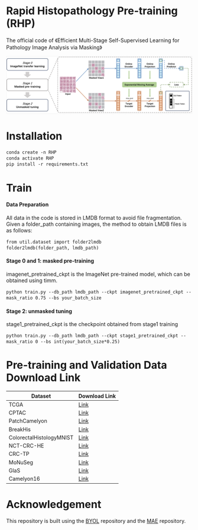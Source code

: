 # Rapid Histopathology Pre-training (RHP)
The official code of 《Efficient Multi-Stage Self-Supervised Learning for Pathology Image Analysis via Masking》

![frameowork](./framework.png)


# Installation
```
conda create -n RHP
conda activate RHP
pip install -r requirements.txt
```


# Train

#### Data Preparation
All data in the code is stored in LMDB format to avoid file fragmentation. 
Given a folder_path containing images, the method to obtain LMDB files is as follows:

```
from util.dataset import folder2lmdb
folder2lmdb(folder_path, lmdb_path)
```

#### Stage 0 and 1: masked pre-training
imagenet_pretrained_ckpt is the ImageNet pre-trained model, which can be obtained using timm.

```
python train.py --db_path lmdb_path --ckpt imagenet_pretrained_ckpt --mask_ratio 0.75 --bs your_batch_size
```

#### Stage 2: unmasked tuning

stage1_pretrained_ckpt is the checkpoint obtained from stage1 training

```
python train.py --db_path lmdb_path --ckpt stage1_pretrained_ckpt --mask_ratio 0 --bs int(your_batch_size*0.25)
```



# Pre-training and Validation Data Download Link

| Dataset                  | Download Link |
|--------------------------|--------------|
| TCGA                     | [Link](https://www.cancer.gov/tcga) |
| CPTAC                    | [Link](https://www.cancerimagingarchive.net/browse-collections) |
| PatchCamelyon            | [Link](https://zenodo.org/record/2546921) |
| BreakHis                 | [Link](https://web.inf.ufpr.br/vri/databases/breast-cancer-histopathological-database-breakhis) |
| ColorectalHistologyMNIST | [Link](http://doi.org/10.5281/zenodo.53169) |
| NCT-CRC-HE               | [Link](https://zenodo.org/records/1214456) |
| CRC-TP                   | [Link](https://www.kaggle.com/datasets/haashaatif/crc-tissue-phenotyping-crc-tp-dataset) |
| MoNuSeg                  | [Link](https://monuseg.grand-challenge.org/Data) |
| GlaS                     | [Link](https://www.kaggle.com/datasets/sani84/glasmiccai2015-gland-segmentation) |
| Camelyon16               | [Link](https://camelyon17.grand-challenge.org/Data) |


# Acknowledgement
This repository is built using the [BYOL](https://github.com/lucidrains/byol-pytorch) repository and the [MAE](https://github.com/facebookresearch/mae) repository.
